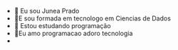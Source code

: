 - 👋 Eu sou Junea Prado 
- 👀E sou formada em tecnologo em Ciencias de Dados 
- 🌱 Estou estudando programação
- 💞️Eu amo programacao adoro tecnologia 
- 

<!---
Jun8ea/Jun8ea is a ✨ special ✨ repository because its `README.md` (this file) appears on your GitHub profile.
You can click the Preview link to take a look at your changes.
--->
